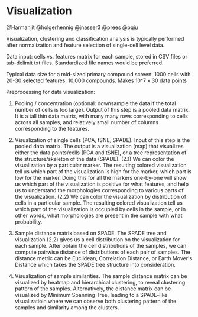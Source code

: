 # Visualization

@Harmanjit
@holgerhennig
@jnasser3
@prees
@pqiu



Visualization, clustering and classification analysis is typically performed after normalization and feature selection of single-cell level data. 

Data input: cells vs. features matrix for each sample, stored in CSV files or tab-delimit txt files. Standardized file names would be preferred. 

Typical data size for a mid-sized primary compound screen: 1000 cells with 20-30 selected features, 10,000 compounds. Makes 10^7 x 30 data points

Preprocessing for data visualization:

1. Pooling / concentration (optional: downsample the data if the total number of cells is too large).  Output of this step is a pooled data matrix. It is a tall thin data matrix, with many many rows corresponding to cells across all samples, and relatively small number of columns corresponding to the features. 

2. Visualization of single cells (PCA, tSNE, SPADE). Input of this step is the pooled data matrix. The output is a visualization (map) that visualizes either the data points/cells (PCA and tSNE), or a tree representation of the structure/skeleton of the data (SPADE). 
(2.1) We can color the visualization by a particular marker. The resulting colored visualization tell us which part of the visualization is high for the marker, which part is low for the marker.  Doing this for all the markers one-by-one will show us which part of the visualization is positive for what features, and help us to understand the morphologies corresponding to various parts of the visualization. 
(2.2) We can color the visualization by distribution of cells in a particular sample. The resulting colored visualization tell us which part of the visualization is occupied by cells in the sample, or in other words, what morphologies are present in the sample with what probability. 

3. Sample distance matrix based on SPADE. The SPADE tree and visualization (2.2) gives us a cell distribution on the visualization for each sample. After obtain the cell distributions of the samples, we can compute pairwise distance of distributions of each pair of samples. The distance metric can be Euclidean, Correlation Distance, or Earth Mover's Distance which takes the SPADE tree structure into consideration. 

4. Visualization of sample similarities. The sample distance matrix can be visualized by heatmap and hierarchical clustering, to reveal clustering pattern of the samples. Alternatively, the distance matrix can be visualized by Minimum Spanning Tree, leading to a SPADE-like visualizatioin where we can observe both clustering pattern of the samples and similarity among the clusters. 
